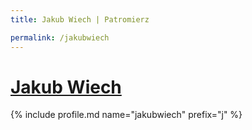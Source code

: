 ```yaml
---
title: Jakub Wiech | Patromierz

permalink: /jakubwiech
---
```


# [Jakub Wiech](https://patronite.pl/jakubwiech)

{% include profile.md name="jakubwiech" prefix="j" %}
